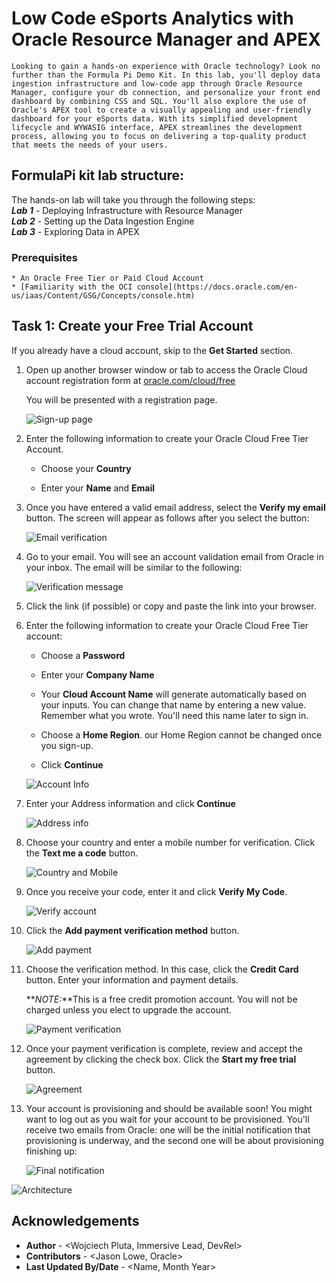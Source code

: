 # Low Code eSports Analytics with Oracle Resource Manager and APEX 
    Looking to gain a hands-on experience with Oracle technology? Look no further than the Formula Pi Demo Kit. In this lab, you'll deploy data ingestion infrastructure and low-code app through Oracle Resource Manager, configure your db connection, and personalize your front end dashboard by combining CSS and SQL. You'll also explore the use of Oracle's APEX tool to create a visually appealing and user-friendly dashboard for your eSports data. With its simplified development lifecycle and WYWASIG interface, APEX streamlines the development process, allowing you to focus on delivering a top-quality product that meets the needs of your users.

## FormulaPi kit lab structure:
The hands-on lab will take you through the following steps:  
        ***Lab 1*** - Deploying Infrastructure with Resource Manager  
        ***Lab 2*** - Setting up the Data Ingestion Engine  
        ***Lab 3*** - Exploring Data in APEX  

### Prerequisites
    * An Oracle Free Tier or Paid Cloud Account
    * [Familiarity with the OCI console](https://docs.oracle.com/en-us/iaas/Content/GSG/Concepts/console.htm)

## Task 1: Create your Free Trial Account

If you already have a cloud account, skip to the **Get Started** section.

1. Open up another browser window or tab to access the Oracle Cloud account registration form at [oracle.com/cloud/free](https://signup.cloud.oracle.com/)

    You will be presented with a registration page.

    ![Sign-up page](images/cloud-infrastructure.png)

2. Enter the following information to create your Oracle Cloud Free Tier Account.

    * Choose your **Country**

    * Enter your **Name** and **Email**

3. Once you have entered a valid email address, select the **Verify my email** button. The screen will appear as follows after you select the button:

    ![Email verification](images/verify-email.png)

4. Go to your email. You will see an account validation email from Oracle in your inbox. The email will be similar to the following:

    ![Verification message](images/verification-mail.png)

5. Click the link (if possible) or copy and paste the link into your browser.

6. Enter the following information to create your Oracle Cloud Free Tier account:

    * Choose a **Password**

    * Enter your **Company Name**

    * Your **Cloud Account Name** will generate automatically based on your inputs. You can change that name by entering a new value. Remember what you wrote.  You'll need this name later to sign in.

    * Choose a **Home Region**. our Home Region cannot be changed once you sign-up.

    * Click **Continue**

    ![Account Info](images/account-info.png)

7. Enter your Address information and click **Continue**

    ![Address info](images/free-tier-address.png)

8. Choose your country and enter a mobile number for verification. Click the **Text me a code** button.

    ![Country and Mobile](images/free-tier-address-2.png)

9. Once you receive your code, enter it and click **Verify My Code**.

    ![Verify account](images/free-tier-address-4.png)

10. Click the **Add payment verification method** button.

    ![Add payment](images/free-tier-payment-1.png)

11. Choose the verification method. In this case, click the **Credit Card** button. Enter your information and payment details.

    **_NOTE:_**This is a free credit promotion account. You will not be charged unless you elect to upgrade the account.

    ![Payment verification](images/free-tier-payment-2.png)

12. Once your payment verification is complete, review and accept the agreement by clicking the check box. Click the **Start my free trial** button.

    ![Agreement](images/free-tier-agreement.png)

13. Your account is provisioning and should be available soon! You might want to log out as you wait for your account to be provisioned. You'll receive two emails from Oracle: one will be the initial notification that provisioning is underway, and the second one will be about provisioning finishing up:

    ![Final notification](images/account-provisioned.png)


![Architecture](~/../../l1deploy/images/architecture.png)  

## Acknowledgements
* **Author** - <Wojciech Pluta, Immersive Lead, DevRel>
* **Contributors** -  <Jason Lowe, Oracle>
* **Last Updated By/Date** - <Name, Month Year>
